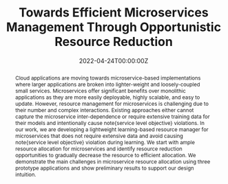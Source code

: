 ---
title: "Towards Efficient Microservices Management Through Opportunistic Resource Reduction"

# Authors
# If you created a profile for a user (e.g. the default `admin` user), write the username (folder name) here 
# and it will be replaced with their full name and linked to their profile.
authors:
- admin
- mohammad_islam


date: "2022-04-24T00:00:00Z"
doi: ""

# Schedule page publish date (NOT publication's date).
publishDate: "2022-04-24T00:00:00Z"

# Publication type.
# Legend: 0 = Uncategorized; 1 = Conference paper; 2 = Journal article;
# 3 = Preprint / Working Paper; 4 = Report; 5 = Book; 6 = Book section;
# 7 = Thesis; 8 = Patent
publication_types: ["3"]

# Publication name and optional abbreviated publication name.
publication: The Thirteenth International Conference on Cloud Computing, GRIDs, and Virtualization ([CLOUD COMPUTING 2022](https://www.iaria.org/conferences2022/CLOUDCOMPUTING22.html))
publication_short: The Thirteenth International Conference on Cloud Computing, GRIDs, and Virtualization ([CLOUD COMPUTING 2022](https://www.iaria.org/conferences2022/CLOUDCOMPUTING22.html))

abstract: Cloud applications are moving towards microservice-based implementations where larger applications are broken into lighter-weight and loosely-coupled small services. Microservices offer significant benefits over monolithic applications as they are more easily deployable, highly scalable, and easy to update. However, resource management for microservices is challenging due to their number and complex interactions. Existing approaches either cannot capture the microservice inter-dependence or require extensive training data for their models and intentionally cause note{service level objective} violations. In our work, we are developing a lightweight learning-based resource manager for microservices that does not require extensive data and avoid causing note{service level objective} violation during learning. We start with ample resource allocation for microservices and identify resource reduction opportunities to gradually decrease the resource to efficient allocation. We demonstrate the main challenges in microservice resource allocation using three prototype applications and show preliminary results to support our design intuition.

# Summary. An optional shortened abstract.
summary:  In our work, we are developing a lightweight learning-based resource manager for microservices that does not require extensive data and avoid causing service level objective violation during learning. We start with ample resource allocation for microservices and identify resource reduction opportunities to gradually decrease the resource to efficient allocation.

tags: ['Microservices', 'Resource Management', 'Cloud Computing', 'Kubernetes', 'Service-Level-Objective']

# Display this page in the Featured widget?
featured: true

# Custom links (uncomment lines below)
# links:
# - name: Custom Link
#   url: http://example.org

url_pdf: ''
url_code: ''
url_dataset: ''
url_poster: ''
url_project: ''
url_slides: 'https://rajib-hossen.com/slides/iaria_cloud_2022.pdf'
url_source: 'https://www.thinkmind.org/index.php?view=article&articleid=cloud_computing_2022_2_10_20007'
url_video: 'https://youtu.be/h-2YUzopHRo'

# Featured image
# To use, add an image named `featured.jpg/png` to your page's folder. 
image:
  caption: ''
  focal_point: ""
  preview_only: false

# Associated Projects (optional).
#   Associate this publication with one or more of your projects.
#   Simply enter your project's folder or file name without extension.
#   E.g. `internal-project` references `content/project/internal-project/index.md`.
#   Otherwise, set `projects: []`.
projects: [microservice_autoscaler]

# Slides (optional).
#   Associate this publication with Markdown slides.
#   Simply enter your slide deck's filename without extension.
#   E.g. `slides: "example"` references `content/slides/example/index.md`.
#   Otherwise, set `slides: ""`.
slides: 
---